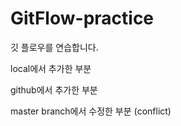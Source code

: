 # GitFlow-practice
깃 플로우를 연습합니다.

local에서 추가한 부분

github에서 추가한 부분

master branch에서 수정한 부분 (conflict)
